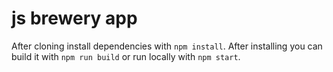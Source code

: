 # js brewery app

After cloning install dependencies with `npm install`.
After installing you can build it with `npm run build` or run locally with `npm start`.